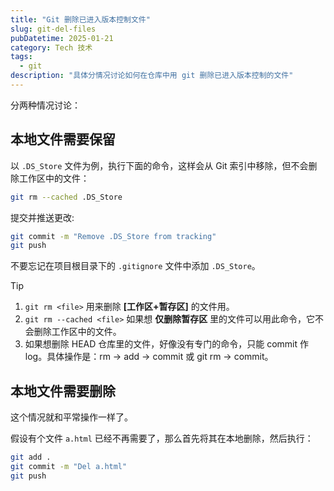 ```yaml
---
title: "Git 删除已进入版本控制文件"
slug: git-del-files
pubDatetime: 2025-01-21
category: Tech 技术
tags:
  - git
description: "具体分情况讨论如何在仓库中用 git 删除已进入版本控制的文件"
---
```


分两种情况讨论：

## 本地文件需要保留

以 `.DS_Store` 文件为例，执行下面的命令，这样会从 Git 索引中移除，但不会删除工作区中的文件：

```bash
git rm --cached .DS_Store
```

提交并推送更改:

```bash
git commit -m "Remove .DS_Store from tracking"
git push
```

不要忘记在项目根目录下的 `.gitignore` 文件中添加 `.DS_Store`。

> [!tip]
> 1. `git rm <file>` 用来删除 **[工作区+暂存区]** 的文件用。
> 2. `git rm --cached <file>` 如果想 **仅删除暂存区** 里的文件可以用此命令，它不会删除工作区中的文件。
> 3. 如果想删除 HEAD 仓库里的文件，好像没有专门的命令，只能 commit 作 log。具体操作是：rm → add → commit 或 git rm → commit。

## 本地文件需要删除

这个情况就和平常操作一样了。

假设有个文件 `a.html` 已经不再需要了，那么首先将其在本地删除，然后执行：

```bash
git add .
git commit -m "Del a.html"
git push
```
